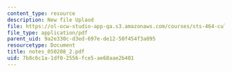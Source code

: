 ```yaml
---
content_type: resource
description: New file Uplaod
file: https://ol-ocw-studio-app-qa.s3.amazonaws.com/courses/sts-464-cultural-history-of-technology-spring-2005/7b8c6c1a1df02556fce5ae68aae2b401_notes_050208_2.pdf
file_type: application/pdf
parent_uid: 9a2e330c-d3ed-697e-de12-50f454f3a095
resourcetype: Document
title: notes_050208_2.pdf
uid: 7b8c6c1a-1df0-2556-fce5-ae68aae2b401
---
```

